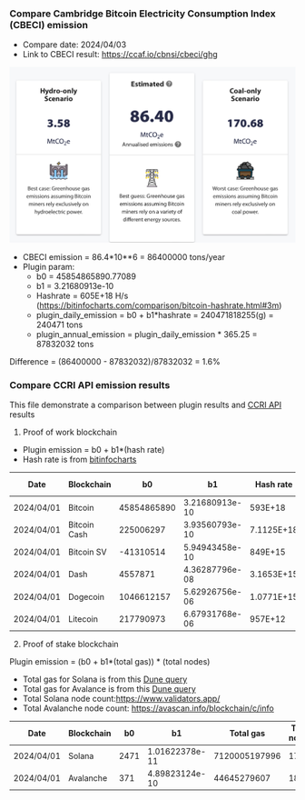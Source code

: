 ### Compare Cambridge Bitcoin Electricity Consumption Index (CBECI) emission

- Compare date: 2024/04/03
- Link to CBECI result: https://ccaf.io/cbnsi/cbeci/ghg

![CBECI bitcoin emission](img/CBECI_bitcoin_emission.png)

- CBECI emission = 86.4*10**6 = 86400000 tons/year
- Plugin param:
  + b0 = 45854865890.77089
  + b1 = 3.21680913e-10
  + Hashrate = 605E+18 H/s (https://bitinfocharts.com/comparison/bitcoin-hashrate.html#3m)
  + plugin_daily_emission = b0 + b1*hashrate = 240471818255(g) = 240471 tons
  + plugin_annual_emission = plugin_daily_emission * 365.25 = 87832032 tons

Difference = (86400000 - 87832032)/87832032 = 1.6%

### Compare CCRI API emission results

This file demonstrate a comparison between plugin results
and [CCRI API](https://v2.api.carbon-ratings.com/documentation#) results

1. Proof of work blockchain

- Plugin emission = b0 + b1*(hash rate)
- Hash rate is from [bitinfocharts](https://bitinfocharts.com/comparison/bitcoin-hashrate.html)

| Date       | Blockchain   | b0          | b1             | Hash rate  | Plugin emission(g) | CCRI emission(g) | Difference |
|------------|--------------|-------------|----------------|------------|--------------------|------------------|------------|
| 2024/04/01 | Bitcoin      | 45854865890 | 3.21680913e-10 | 593E+18    | 236611647299       | 234924489350     | 0.72 %     |
| 2024/04/01 | Bitcoin Cash | 225006297   | 3.93560793e-10 | 7.1125E+18 | 3024207437         | 2206687119       | 27%        |
| 2024/04/01 | Bitcoin SV   | -41310514   | 5.94943458e-10 | 849E+15    | 463796481          | 358620142        | 22%        |
| 2024/04/01 | Dash         | 4557871     | 4.36287796e-08 | 3.1653E+15 | 142656047          | 141712705        | 0.66%      |
| 2024/04/01 | Dogecoin     | 1046612157  | 5.62926756e-06 | 1.0771E+15 | 7109896245         | 7071077280       | 0.55%      |
| 2024/04/01 | Litecoin     | 217790973   | 6.67931768e-06 | 957E+12    | 6609897992         | 6575001476       | 0.53%      |

2. Proof of stake blockchain

Plugin emission = (b0 + b1*(total gas)) * (total nodes)

- Total gas for Solana is from this [Dune query](https://dune.com/queries/3482896)
- Total gas for Avalance is from this [Dune query]()
- Total Solana node count:https://www.validators.app/
- Total Avalanche node count: https://avascan.info/blockchain/c/info

| Date       | Blockchain | b0   | b1             | Total gas     | Total nodes | Plugin emission(g) | CCRI emission(g) | Difference |
|------------|------------|------|----------------|---------------|-------------|--------------------|------------------|------------|
| 2024/04/01 | Solana     | 2471 | 1.01622378e-11 | 7120005197996 | 1721        | 4376503            | 4765563          | 8.8%       |
| 2024/04/01 | Avalanche  | 371  | 4.89823124e-10 | 44645279607   | 1804        | 707168             | 667235           | 5.6%       |


